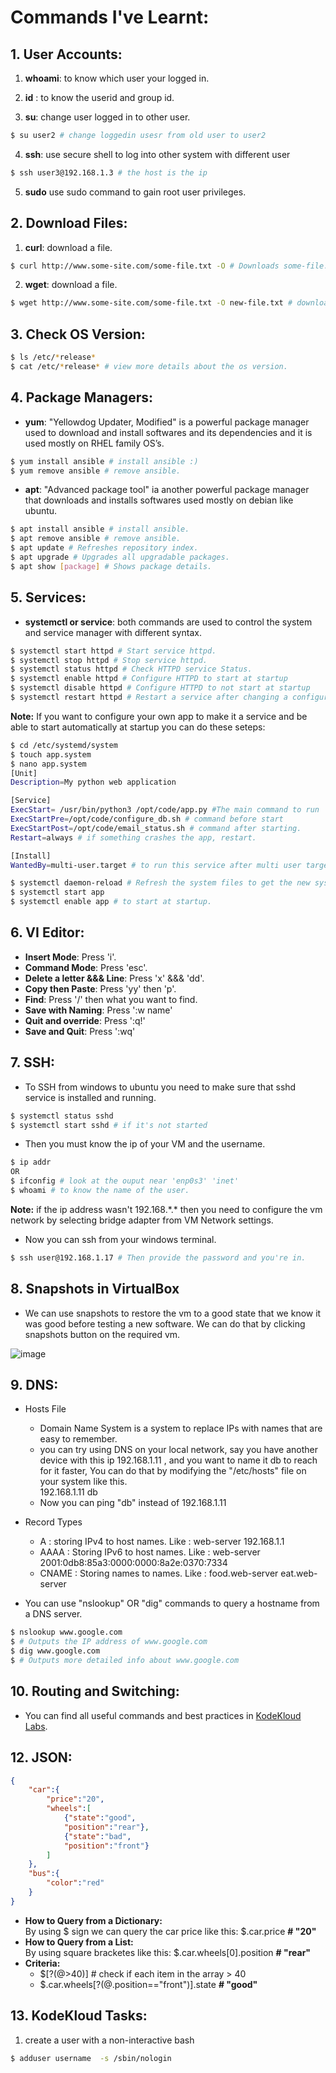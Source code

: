 # Commands I've Learnt:
## **1. User Accounts:**
1. **whoami**: to know which user your logged in.

2. **id** : to know the userid and group id.

3. **su**: change user logged in to other user.
```bash
$ su user2 # change loggedin usesr from old user to user2
```

4. **ssh**: use secure shell to log into other system with different user
```bash
$ ssh user3@192.168.1.3 # the host is the ip
```

5. **sudo** use sudo command to gain root user privileges.

## **2. Download Files:**
1. **curl**: download a file.
```bash
$ curl http://www.some-site.com/some-file.txt -O # Downloads some-file.txt in the working directory
```

2. **wget**: download a file.
```bash
$ wget http://www.some-site.com/some-file.txt -O new-file.txt # download some-file.txt and rename it to new-file.txt
```

## **3. Check OS Version:**
```bash
$ ls /etc/*release* 
$ cat /etc/*release* # view more details about the os version.
```

## **4. Package Managers:**
- **yum**: "Yellowdog Updater, Modified" is a powerful package manager used to download and install softwares and its dependencies and it is used mostly on RHEL family OS’s.

```bash
$ yum install ansible # install ansible :)
$ yum remove ansible # remove ansible.
```

- **apt**: "Advanced package tool" ia another powerful package manager that downloads and installs softwares used mostly on debian like ubuntu.
```bash
$ apt install ansible # install ansible.
$ apt remove ansible # remove ansible.
$ apt update # Refreshes repository index.
$ apt upgrade # Upgrades all upgradable packages.
$ apt show [package] # Shows package details.
```
## **5. Services:**
- **systemctl or service**: both commands are used to control the system and service manager with different syntax.

```bash
$ systemctl start httpd # Start service httpd.
$ systemctl stop httpd # Stop service httpd.
$ systemctl status httpd # Check HTTPD service Status.
$ systemctl enable httpd # Configure HTTPD to start at startup
$ systemctl disable httpd # Configure HTTPD to not start at startup
$ systemctl restart httpd # Restart a service after changing a configuration file.
``` 

**Note:** If you want to configure your own app to make it a service and be able to start automatically at startup you can do these seteps:
```bash
$ cd /etc/systemd/system
$ touch app.system
$ nano app.system
[Unit]
Description=My python web application

[Service]
ExecStart= /usr/bin/python3 /opt/code/app.py #The main command to run
ExecStartPre=/opt/code/configure_db.sh # command before start
ExecStartPost=/opt/code/email_status.sh # command after starting.
Restart=always # if something crashes the app, restart.

[Install]
WantedBy=multi-user.target # to run this service after multi user target.

$ systemctl daemon-reload # Refresh the system files to get the new system file.
$ systemctl start app
$ systemctl enable app # to start at startup.
```

## **6. VI Editor:**
- **Insert Mode**: Press 'i'.
- **Command Mode**: Press 'esc'.
- **Delete a letter &&& Line**: Press 'x' &&& 'dd'.
- **Copy then Paste**: Press 'yy' then 'p'.
- **Find**: Press '/' then what you want to find.
- **Save with Naming**: Press ':w name'
- **Quit and override**: Press ':q!'
- **Save and Quit**: Press ':wq'

## **7. SSH:**
- To SSH from windows to ubuntu you need to make sure that sshd service is installed and running.
```bash
$ systemctl status sshd
$ systemctl start sshd # if it's not started
```

- Then you must know the ip of your VM and the username.
```bash
$ ip addr
OR
$ ifconfig # look at the ouput near 'enp0s3' 'inet'
$ whoami # to know the name of the user.
```
**Note:** if the ip address wasn't 192.168.*.\* then you need to configure the vm network by selecting bridge adapter from VM Network settings.

- Now you can ssh from your windows terminal.
```bash
$ ssh user@192.168.1.17 # Then provide the password and you're in.
```
## **8. Snapshots in VirtualBox**
- We can use snapshots to restore the vm to a good state that we know it was good before testing a new software. We can do that by clicking snapshots button on the required vm.

![image](https://user-images.githubusercontent.com/83673888/183394660-e9912b99-e04d-4f58-91af-10bdd99cd768.png)


## **9. DNS:**
* Hosts File
    - Domain Name System is a system to replace IPs with names that are easy to remember.
    - you can try using DNS on your local network, say you have another device with this ip 192.168.1.11 , and you want to name it db to reach for it faster, You can do that by modifying the "/etc/hosts" file on your system like this.<br>
    192.168.1.11 db
    - Now you can ping "db" instead of 192.168.1.11
* Record Types
    - A : storing IPv4 to host names. Like : web-server 192.168.1.1
    - AAAA : Storing IPv6 to host names. Like : web-server 2001:0db8:85a3:0000:0000:8a2e:0370:7334
    - CNAME : Storing names to names. Like : food.web-server eat.web-server

* You can use "nslookup" OR "dig" commands to query a hostname from a DNS server.
```bash
$ nslookup www.google.com 
$ # Outputs the IP address of www.google.com
$ dig www.google.com
$ # Outputs more detailed info about www.google.com
```

## **10. Routing and Switching:**
- You can find all useful commands and best practices in [KodeKloud Labs](https://kodekloud.com/topic/labs-switching-and-routing-2/).


## **12. JSON:**

```json
{
    "car":{
        "price":"20",
        "wheels":[
            {"state":"good",
            "position":"rear"},
            {"state":"bad",
            "position":"front"}
        ]
    },
    "bus":{
        "color":"red"
    }
}
```
- **How to Query from a Dictionary:**<br>
By using \$ sign we can query the car price like this: $.car.price **# "20"**
- **How to Query from a List:**<br>
By using square bracketes like this: $.car.wheels[0].position **# "rear"**
- **Criteria:**<br>
    - $[?(@>40)] # check if each item in the array > 40
    - $.car.wheels[?(@.position=="front")].state **# "good"**

## **13. KodeKloud Tasks:**
1. create a user with a non-interactive bash 
```bash
$ adduser username  -s /sbin/nologin 
```